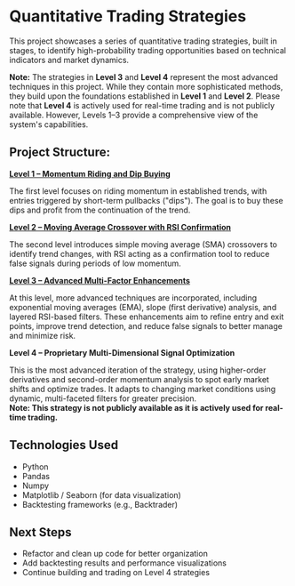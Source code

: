 # Quantitative Trading Strategies

This project showcases a series of quantitative trading strategies, built in stages, to identify high-probability trading opportunities based on technical indicators and market dynamics.

**Note:** The strategies in **Level 3** and **Level 4** represent the most advanced techniques in this project. While they contain more sophisticated methods, they build upon the foundations established in **Level 1** and **Level 2**. Please note that **Level 4** is actively used for real-time trading and is not publicly available. However, Levels 1–3 provide a comprehensive view of the system's capabilities.

## Project Structure:

**[Level 1 – Momentum Riding and Dip Buying](notebooks/Level_1_Momentum_Dip_Buying.ipynb)** 

The first level focuses on riding momentum in established trends, with entries triggered by short-term pullbacks ("dips"). The goal is to buy these dips and profit from the continuation of the trend.

**[Level 2 – Moving Average Crossover with RSI Confirmation](notebooks/Level_2_MA_Crossover_RSI.ipynb)** 

The second level introduces simple moving average (SMA) crossovers to identify trend changes, with RSI acting as a confirmation tool to reduce false signals during periods of low momentum.

**[Level 3 – Advanced Multi-Factor Enhancements](notebooks/Level_3_Advanced_Multi_Factor.ipynb)** 

At this level, more advanced techniques are incorporated, including exponential moving averages (EMA), slope (first derivative) analysis, and layered RSI-based filters. These enhancements aim to refine entry and exit points, improve trend detection, and reduce false signals to better manage and minimize risk.

**Level 4 – Proprietary Multi-Dimensional Signal Optimization**

This is the most advanced iteration of the strategy, using higher-order derivatives and second-order momentum analysis to spot early market shifts and optimize trades. It adapts to changing market conditions using dynamic, multi-faceted filters for greater precision.          
**Note: This strategy is not publicly available as it is actively used for real-time trading.**


## Technologies Used

- Python
- Pandas
- Numpy
- Matplotlib / Seaborn (for data visualization)
- Backtesting frameworks (e.g., Backtrader)

## Next Steps

- Refactor and clean up code for better organization
- Add backtesting results and performance visualizations
- Continue building and trading on Level 4 strategies
